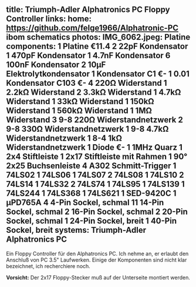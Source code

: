 title: Triumph-Adler Alphatronics PC Floppy Controller
links:
    home: https://github.com/felge1966/Alphatronic-PC
    ibom
    schematics
photos:
    IMG_6062.jpeg: Platine
components:
    1 Platine €11.4
    2 22pF Kondensator
    1 470pF Kondensator
    1 4.7nF Kondensator
    6 100nF Kondensator
    2 10µF Elektrolytkondensator
    1 Kondensator C1 €-
    1 0.01 Kondensator C103 €-
    4 220Ω Widerstand
    1 2.2kΩ Widerstand
    2 3.3kΩ Widerstand
    1 4.7kΩ Widerstand
    1 33kΩ Widerstand
    1 150kΩ Widerstand
    1 560kΩ Widerstand
    1 1MΩ Widerstand
    3 9-8 220Ω Widerstandnetzwerk
    2 9-8 330Ω Widerstandnetzwerk
    1 9-8 4.7kΩ Widerstandnetzwerk
    1 8-4 1kΩ Widerstandnetzwerk
    1 Diode €-
    1 1MHz Quarz
    1 2x4 Stiftleiste
    1 2x17 Stiftleiste mit Rahmen
    1 90° 2x25 Buchsenleiste
    4 A302 Schmitt-Trigger
    1 74LS02
    1 74LS06
    1 74LS07
    2 74LS08
    1 74LS10
    2 74LS14
    1 74LS32
    2 74LS74
    1 74LS95
    1 74LS139
    1 74LS244
    1 74LS368
    1 74LS621
    1 SED-9420C
    1 µPD765A
    4 4-Pin Sockel, schmal
    11 14-Pin Sockel, schmal
    2 16-Pin Sockel, schmal
    2 20-Pin Sockel, schmal
    1 24-Pin Sockel, breit
    1 40-Pin Sockel, breit
systems:
    Triumph-Adler Alphatronics PC
---
Ein Floppy Controller für den Alphatronics PC. Ich nehme an, er erlaubt den Anschluß von PC 3.5" Laufwerken. Einige der Komponenten sind nicht klar bezeichnet, ich recherchiere noch.

**Vorsicht:** Der 2x17 Floppy-Stecker muß auf der Unterseite montiert werden.
